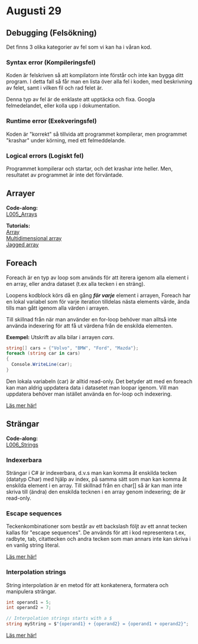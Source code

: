 # Augusti 29

## Debugging (Felsökning)

Det finns 3 olika kategorier av fel som vi kan ha i våran kod.

### Syntax error (Kompileringsfel)
Koden är felskriven så att kompilatorn inte förstår och inte kan bygga ditt program. I detta fall så får man en lista över alla fel i koden, med beskrivning av felet, samt i vilken fil och rad felet är. 

Denna typ av fel är de enklaste att upptäcka och fixa. Googla felmedelandet, eller kolla upp i dokumentation.

### Runtime error (Exekveringsfel)
Koden är "korrekt" så tillvida att programmet kompilerar, men programmet "krashar" under körning, med ett felmeddelande.

### Logical errors (Logiskt fel)
Programmet kompilerar och startar, och det krashar inte heller. Men, resultatet av programmet är inte det förväntade.

## Arrayer

**Code-along:**  
[L005_Arrays](https://github.com/everyloop/NET24-Csharp/blob/master/Code-alongs/L005_Arrays/Program.cs)

**Tutorials:**  
[Array](https://www.tutorialsteacher.com/csharp/array-csharp)  
[Multidimensional array](https://www.tutorialsteacher.com/csharp/csharp-multi-dimensional-array)  
[Jagged array](https://www.tutorialsteacher.com/csharp/csharp-jagged-array)  

## Foreach
Foreach är en typ av loop som används för att iterera igenom alla element i en array, eller andra dataset (t.ex alla tecken i en sträng). 

Loopens kodblock körs då en gång ***för varje*** element i arrayen, Foreach har en lokal variabel som för varje iteration tilldelas nästa elements värde, ända tills man gått igenom alla värden i arrayen.

Till skillnad från när man använder en for-loop behöver man alltså inte använda indexering för att få ut värdena från de enskilda elementen.

**Exempel:** Utskrift av alla bilar i arrayen *cars*.
``` cs
string[] cars = {"Volvo", "BMW", "Ford", "Mazda"};
foreach (string car in cars) 
{
  Console.WriteLine(car);
}
```

Den lokala variabeln (car) är alltid read-only. Det betyder att med en foreach kan man aldrig uppdatera data i datasetet man loopar igenom. Vill man uppdatera behöver man istället använda en for-loop och indexering.

[Läs mer här!](https://www.programiz.com/csharp-programming/foreach-loop)

## Strängar
**Code-along:**  
[L006_Strings](https://github.com/everyloop/NET24-Csharp/blob/master/Code-alongs/L006_Strings/Program.cs)

### Indexerbara
Strängar i C# är indexerbara, d.v.s man kan komma åt enskilda tecken (datatyp Char) med hjälp av index, på samma sätt som man kan komma åt enskilda element i en array. Till skillnad från en char[] så är kan man inte skriva till (ändra) den enskilda tecknen i en array genom indexering; de är read-only.

### Escape sequences

Teckenkombinationer som består av ett backslash följt av ett annat tecken kallas för "escape sequences". De används för att i kod representera t.ex, radbyte, tab, citattecken och andra tecken som man annars inte kan skriva i en vanlig string literal.

[Läs mer här!](https://learn.microsoft.com/en-us/cpp/c-language/escape-sequences?view=msvc-170)

### Interpolation strings

String interpolation är en metod för att konkatenera, formatera och manipulera strängar.

``` cs
int operand1 = 5;
int operand2 = 7;

// Interpolation strings starts with a $
string myString = $"{operand1} + {operand2} = {operand1 + operand2}";
```
[Läs mer här!](https://www.c-sharpcorner.com/article/understanding-string-interpolation-in-c-sharp/)
